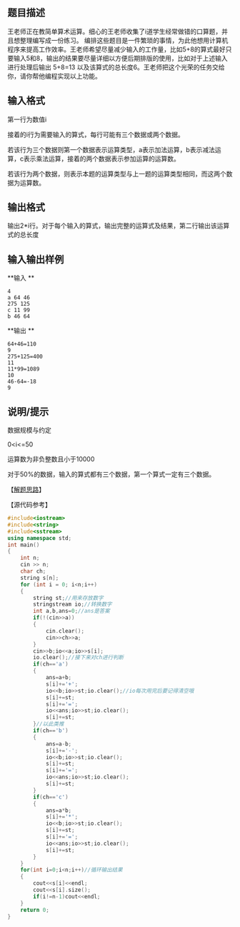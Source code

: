 
## 题目描述

王老师正在教简单算术运算。细心的王老师收集了i道学生经常做错的口算题，并且想整理编写成一份练习。 编排这些题目是一件繁琐的事情，为此他想用计算机程序来提高工作效率。王老师希望尽量减少输入的工作量，比如5+8的算式最好只要输入5和8，输出的结果要尽量详细以方便后期排版的使用，比如对于上述输入进行处理后输出 5+8=13 以及该算式的总长度6。王老师把这个光荣的任务交给你，请你帮他编程实现以上功能。

## 输入格式

第一行为数值i

接着的i行为需要输入的算式，每行可能有三个数据或两个数据。

若该行为三个数据则第一个数据表示运算类型，a表示加法运算，b表示减法运算，c表示乘法运算，接着的两个数据表示参加运算的运算数。

若该行为两个数据，则表示本题的运算类型与上一题的运算类型相同，而这两个数据为运算数。

## 输出格式

输出2*i行。对于每个输入的算式，输出完整的运算式及结果，第二行输出该运算式的总长度

## 输入输出样例

**输入 **

```
4
a 64 46
275 125
c 11 99
b 46 64
```

**输出 **

```
64+46=110
9
275+125=400
11
11*99=1089
10
46-64=-18
9
```

## 说明/提示

数据规模与约定

0<i<=50

运算数为非负整数且小于10000

对于50%的数据，输入的算式都有三个数据，第一个算式一定有三个数据。

【[解题思路](https://www.luogu.com.cn/blog/88464/solution-p1957 "洛谷")】

【源代码参考】

```c++
#include<iostream>
#include<string>
#include<sstream>
using namespace std;
int main()
{
    int n;
    cin >> n;
    char ch;
    string s[n];
    for (int i = 0; i<n;i++)
    {
        string st;//用来存放数字 
		stringstream io;//转换数字 
		int a,b,ans=0;//ans是答案
        if(!(cin>>a))
        {
			cin.clear();
			cin>>ch>>a;
		}
        cin>>b;io<<a;io>>s[i];
        io.clear();//接下来对ch进行判断 
		if(ch=='a')
		{
			ans=a+b;
			s[i]+='+';
			io<<b;io>>st;io.clear();//io每次用完后要记得清空哦
			s[i]+=st;
			s[i]+='=';
			io<<ans;io>>st;io.clear();
			s[i]+=st;
		}//以此类推
	    if(ch=='b')
		{
			ans=a-b;
			s[i]+='-';
			io<<b;io>>st;io.clear();
			s[i]+=st;
			s[i]+='=';
			io<<ans;io>>st;io.clear();
			s[i]+=st;
		}
	    if(ch=='c')
		{
			ans=a*b;
			s[i]+='*';
			io<<b;io>>st;io.clear();
			s[i]+=st;
			s[i]+='=';
			io<<ans;io>>st;io.clear();
			s[i]+=st;
		}
	}
    for(int i=0;i<n;i++)//循环输出结果 
	{
		cout<<s[i]<<endl;
		cout<<s[i].size();
		if(i!=n-1)cout<<endl;
	}
    return 0;
}
```

